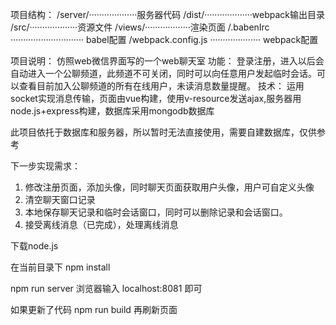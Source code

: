 
项目结构：
  /server/···················服务器代码
  /dist/···················webpack输出目录
  /src/···················资源文件
  /views/··················渲染页面
  /.babenIrc ····························· babel配置
  /webpack.config.js ···················· webpack配置

项目说明：
 仿照web微信界面写的一个web聊天室
 功能：
  登录注册，进入以后会自动进入一个公聊频道，此频道不可关闭，同时可以向任意用户发起临时会话。可以查看目前加入公聊频道的所有在线用户，未读消息数量提醒。
 技术：
  运用socket实现消息传输，页面由vue构建，使用v-resource发送ajax,服务器用node.js+express构建，数据库采用mongodb数据库
 
此项目依托于数据库和服务器，所以暂时无法直接使用，需要自建数据库，仅供参考

下一步实现需求：
 1. 修改注册页面，添加头像，同时聊天页面获取用户头像，用户可自定义头像
 2. 清空聊天窗口记录
 3. 本地保存聊天记录和临时会话窗口，同时可以删除记录和会话窗口。
 4. 接受离线消息（已完成），处理离线消息

下载node.js

在当前目录下
 npm install

npm run server
浏览器输入
localhost:8081 即可

如果更新了代码
npm run build 
再刷新页面

